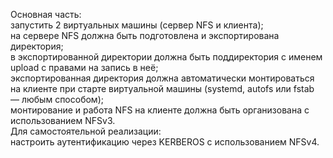 Основная часть:  
запустить 2 виртуальных машины (сервер NFS и клиента);  
на сервере NFS должна быть подготовлена и экспортирована директория;   
в экспортированной директории должна быть поддиректория с именем upload с правами на запись в неё;   
экспортированная директория должна автоматически монтироваться на клиенте при старте виртуальной машины (systemd, autofs или fstab — любым способом);  
монтирование и работа NFS на клиенте должна быть организована с использованием NFSv3.  
Для самостоятельной реализации:   
настроить аутентификацию через KERBEROS с использованием NFSv4.  


